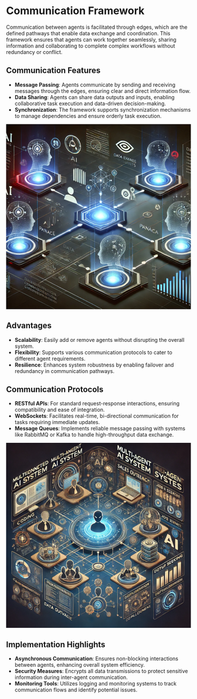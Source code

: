 # Communication Framework

Communication between agents is facilitated through edges, which are the defined pathways that enable data exchange and coordination. This framework ensures that agents can work together seamlessly, sharing information and collaborating to complete complex workflows without redundancy or conflict.

## Communication Features

- **Message Passing**: Agents communicate by sending and receiving messages through the edges, ensuring clear and direct information flow.
- **Data Sharing**: Agents can share data outputs and inputs, enabling collaborative task execution and data-driven decision-making.
- **Synchronization**: The framework supports synchronization mechanisms to manage dependencies and ensure orderly task execution.

![System Architecture Diagram](images/collaboration.png)

## Advantages

- **Scalability**: Easily add or remove agents without disrupting the overall system.
- **Flexibility**: Supports various communication protocols to cater to different agent requirements.
- **Resilience**: Enhances system robustness by enabling failover and redundancy in communication pathways.

## Communication Protocols

- **RESTful APIs**: For standard request-response interactions, ensuring compatibility and ease of integration.
- **WebSockets**: Facilitates real-time, bi-directional communication for tasks requiring immediate updates.
- **Message Queues**: Implements reliable message passing with systems like RabbitMQ or Kafka to handle high-throughput data exchange.

![System Architecture Diagram](images/collaborative.png)

## Implementation Highlights

- **Asynchronous Communication**: Ensures non-blocking interactions between agents, enhancing overall system efficiency.
- **Security Measures**: Encrypts all data transmissions to protect sensitive information during inter-agent communication.
- **Monitoring Tools**: Utilizes logging and monitoring systems to track communication flows and identify potential issues.
